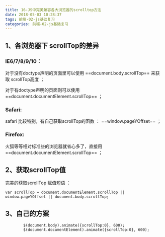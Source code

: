 ```yaml
---
title: 16-JS中完美兼容各大浏览器的scrolltop方法
date: 2018-05-03 10:28:37
tags: 前端-02-js基础复习
categories: 前端-02-js基础复习
---
```

## 1、各浏览器下 scrollTop的差异

### IE6/7/8/9/10：

对于没有doctype声明的页面里可以使用  ==document.body.scrollTop== 来获取 scrollTop高度 ；

 对于有doctype声明的页面则可以使用 ==document.documentElement.scrollTop==  ；

### Safari:

safari 比较特别，有自己获取scrollTop的函数 ： ==window.pageYOffset== ；

### Firefox:

火狐等等相对标准些的浏览器就省心多了，直接用 ==document.documentElement.scrollTop== ；

## 2、获取scrollTop值
完美的获取scrollTop 赋值短语 ：

```
var scrollTop = document.documentElement.scrollTop || window.pageYOffset || document.body.scrollTop;
```
## 3、自己的方案

```
        $(document.body).animate({scrollTop:0}, 600);
        $(document.documentElement).animate({scrollTop:0}, 600);
```
